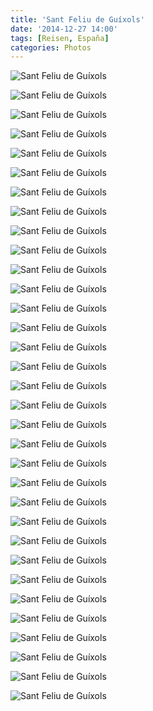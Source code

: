 ```yaml
---
title: 'Sant Feliu de Guíxols'
date: '2014-12-27 14:00'
tags: [Reisen, España]
categories: Photos
---
```


<div class='preview'><img src='{{urls.media}}/SantFeliuDeGu-xolsOK.jpg' alt='Sant Feliu de Guíxols'></div>

<a id='9c8e7dcc4c084dcaf0f33d38d9d51a02-600'></a>![Sant Feliu de Guíxols]({{urls.media}}/9c8e7dcc4c084dcaf0f33d38d9d51a02-600.jpg 'Госпиталь работает с 1595 года')

<a id='60e54136f0c02edaaaef3c85b70e84d3-600'></a>![Sant Feliu de Guíxols]({{urls.media}}/60e54136f0c02edaaaef3c85b70e84d3-600.jpg 'Скамейка для романтически настроенных интравертов')

<a id='cf86bdc7fb9634b146418f31269c71bf-600'></a>![Sant Feliu de Guíxols]({{urls.media}}/cf86bdc7fb9634b146418f31269c71bf-600.jpg 'Район «домов рыбаков»')

<a id='2616d5fbec24727417b6061047f1c232-600'></a>![Sant Feliu de Guíxols]({{urls.media}}/2616d5fbec24727417b6061047f1c232-600.jpg 'Место преступления')

<a id='c75d3dbbea65063749f158b002dad562-600'></a>![Sant Feliu de Guíxols]({{urls.media}}/c75d3dbbea65063749f158b002dad562-600.jpg 'Жду, пока хозяин выпьет кофе')

<a id='eae4f1a7ad94efbba4c882122b9b645d-600'></a>![Sant Feliu de Guíxols]({{urls.media}}/eae4f1a7ad94efbba4c882122b9b645d-600.jpg 'Признак стабильности: зеленый кафель; теперь со вкусом колонны')

<a id='6c85dbb5184d733e42b20efe81957921-600'></a>![Sant Feliu de Guíxols]({{urls.media}}/6c85dbb5184d733e42b20efe81957921-600.jpg 'Кабак')

<a id='8786632d4f3328c8b94d96195f0bf2f4-600'></a>![Sant Feliu de Guíxols]({{urls.media}}/8786632d4f3328c8b94d96195f0bf2f4-600.jpg 'Панно «Закат в океане» от ленивого художника')

<a id='d923cebe7eb10df788687713bbc8d989-600'></a>![Sant Feliu de Guíxols]({{urls.media}}/d923cebe7eb10df788687713bbc8d989-600.jpg 'Монохромный пешеход')

<a id='0f9e8dac560e89d0c04eb878a4b82edb-600'></a>![Sant Feliu de Guíxols]({{urls.media}}/0f9e8dac560e89d0c04eb878a4b82edb-600.jpg 'Внезапно')

<a id='b3d65b26c1c9e759e23a893ff0e9d6f7-600'></a>![Sant Feliu de Guíxols]({{urls.media}}/b3d65b26c1c9e759e23a893ff0e9d6f7-600.jpg 'Улица')

<a id='ec8c0b2fb9d749416ca63461367b8983-600'></a>![Sant Feliu de Guíxols]({{urls.media}}/ec8c0b2fb9d749416ca63461367b8983-600.jpg 'Кусочек Греции')

<a id='0eb54ba7cacee6dbdb0298b5f1807aa5-600'></a>![Sant Feliu de Guíxols]({{urls.media}}/0eb54ba7cacee6dbdb0298b5f1807aa5-600.jpg 'Роза ветров')

<a id='0bfb050408f473dac4b64d35efd7776c-600'></a>![Sant Feliu de Guíxols]({{urls.media}}/0bfb050408f473dac4b64d35efd7776c-600.jpg 'Монастырь, башня')

<a id='654133ac55bfc82582fd4e2e6b10c0a8-600'></a>![Sant Feliu de Guíxols]({{urls.media}}/654133ac55bfc82582fd4e2e6b10c0a8-600.jpg 'Нет, мы не имеем отношения к «intimissimi»')

<a id='510a90fc73ef3349f9f10acdf9141ea9-600'></a>![Sant Feliu de Guíxols]({{urls.media}}/510a90fc73ef3349f9f10acdf9141ea9-600.jpg 'Казино')

<a id='c4de60e095451c223ebc9b54c509748f-600'></a>![Sant Feliu de Guíxols]({{urls.media}}/c4de60e095451c223ebc9b54c509748f-600.jpg 'Все каталонские аптеки выглядят так, словно это музей')

<a id='610310bba79981dba9bada77ec557144-600'></a>![Sant Feliu de Guíxols]({{urls.media}}/610310bba79981dba9bada77ec557144-600.jpg 'Изразцовое панно между окнами')

<a id='ee5d4d24d047e40c93beb18b89f5af21-600'></a>![Sant Feliu de Guíxols]({{urls.media}}/ee5d4d24d047e40c93beb18b89f5af21-600.jpg 'Разумеется, пушка. Этот мол считается самым древним рукотворным причалом Испании')

<a id='47603dc380a94deeec4a97f62f24a9c6-600'></a>![Sant Feliu de Guíxols]({{urls.media}}/47603dc380a94deeec4a97f62f24a9c6-600.jpg 'Особнячок')

<a id='ff17929520c53c7bee7c1871a2d7b630-600'></a>![Sant Feliu de Guíxols]({{urls.media}}/ff17929520c53c7bee7c1871a2d7b630-600.jpg 'Если приглядеться, наверху можно увидеть двуглавого орла')

<a id='20ee8c04cbd5efe678a413511923a26b-600'></a>![Sant Feliu de Guíxols]({{urls.media}}/20ee8c04cbd5efe678a413511923a26b-600.jpg 'Курорт зимою больше, чем курорт')

<a id='dc3027c3d68d44691aaebe3f874812da-600'></a>![Sant Feliu de Guíxols]({{urls.media}}/dc3027c3d68d44691aaebe3f874812da-600.jpg 'Цветы здесь любят')

<a id='1f4f9bb2d64afa6b2e8464c305723325-600'></a>![Sant Feliu de Guíxols]({{urls.media}}/1f4f9bb2d64afa6b2e8464c305723325-600.jpg 'Эскиз фонтана «Самсон» в Петродворце')

<a id='b23489c64d1b2e2497f4a3640b7c3452-600'></a>![Sant Feliu de Guíxols]({{urls.media}}/b23489c64d1b2e2497f4a3640b7c3452-600.jpg 'Тяга к жизни')

<a id='a75c348c35c7da6c802e6f7e40c469f6-600'></a>![Sant Feliu de Guíxols]({{urls.media}}/a75c348c35c7da6c802e6f7e40c469f6-600.jpg 'Налево пойдешь — руку вывихнешь; направо пойдешь — с обрыва навернешься')

<a id='74086acd7581f0532311b78ab0ee21ff-600'></a>![Sant Feliu de Guíxols]({{urls.media}}/74086acd7581f0532311b78ab0ee21ff-600.jpg 'Базарная площадь')

<a id='c3ba36865a527d70b576c31bb15b858b-600'></a>![Sant Feliu de Guíxols]({{urls.media}}/c3ba36865a527d70b576c31bb15b858b-600.jpg 'Ворота монастыря почему-то находятся немного поодаль от входа')

<a id='b0138d23e03b6562352f0f7484a46729-600'></a>![Sant Feliu de Guíxols]({{urls.media}}/b0138d23e03b6562352f0f7484a46729-600.jpg 'Пасторальная сценка на заднем дворе монастыря')

<a id='19cab4de3931dc6a1c8ac6152779bc16-600'></a>![Sant Feliu de Guíxols]({{urls.media}}/19cab4de3931dc6a1c8ac6152779bc16-600.jpg 'Вид на монастырь с подветренной стороны')

<a id='dd0eb68e1a8f3725a0f3776ce6415b30-600'></a>![Sant Feliu de Guíxols]({{urls.media}}/dd0eb68e1a8f3725a0f3776ce6415b30-600.jpg 'Монастырь, вид сбоку')

<a id='6a205e45b266c6f812f8a8ff61b17e58-600'></a>![Sant Feliu de Guíxols]({{urls.media}}/6a205e45b266c6f812f8a8ff61b17e58-600.jpg 'Да, я обошел монастырь с фотоаппаратом в руках')

